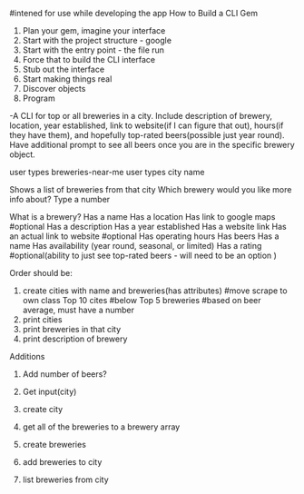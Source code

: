 #intened for use while developing the app
How to Build a CLI Gem

1. Plan your gem, imagine your interface
2. Start with the project structure - google
3. Start with the entry point - the file run
4. Force that to build the CLI interface
5. Stub out the interface
6. Start making things real
7. Discover objects
8. Program

-A CLI for top or all breweries in a city. Include description of brewery, location, year established, link to website(if I can figure that out), hours(if they have them), and hopefully top-rated beers(possible just year round). Have additional prompt to see all beers once you are in the specific brewery object.

user types breweries-near-me user types city name

Shows a list of breweries from that city Which brewery would you like more info about? Type a number

What is a brewery?
Has a name
Has a location
    Has link to google maps #optional
Has a description
Has a year established
Has a website link
    Has an actual link to website #optional
Has operating hours
Has beers
    Has a name
    Has availability (year round, seasonal, or limited)
    Has a rating #optional(ability to just see top-rated beers - will need to be an option )

Order should be:
1. create cities with name and breweries(has attributes) #move scrape to own class
      Top 10 cites #below
      Top 5 breweries #based on beer average, must have a number
2. print cities
3. print breweries in that city
4. print description of brewery

Additions
1. Add number of beers?

1. Get input(city)
2. create city
3. get all of the breweries to a brewery array
2. create breweries
3. add breweries to city
4. list breweries from city
